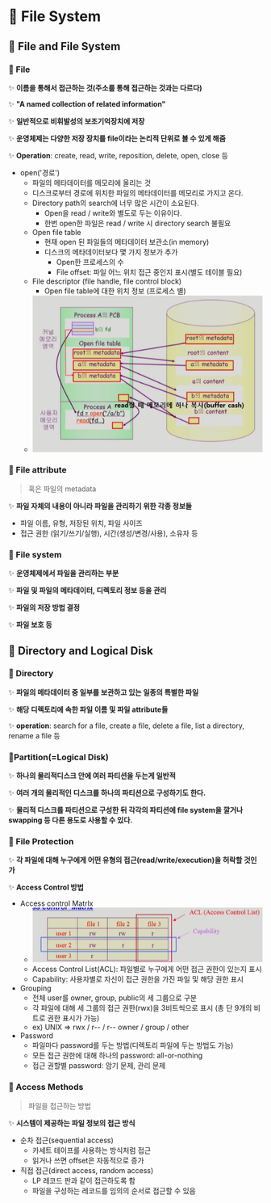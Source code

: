 # 🤔 File System



## 🧐 File and File System

### 🎈 File

✨ **이름을 통해서 접근하는 것(주소를 통해 접근하는 것과는 다르다)**

✨ **"A named collection of related information"**

✨ **일반적으로 비휘발성의 보조기억장치에 저장**

✨ **운영체제는 다양한 저장 장치를 file이라는 논리적 단위로 볼 수 있게 해줌**

✨ **Operation**: create, read, write, reposition, delete, open, close 등

- open('경로')
  - 파일의 메타데이터를 메모리에 올리는 것
  - 디스크로부터 경로에 위치한 파일의 메타데이터를 메모리로 가지고 온다.
  - Directory path의 search에 너무 많은 시간이 소요된다.
    - Open을 read / write와 별도로 두는 이유이다.
    - 한번 open한 파일은 read / write 시 directory search 불필요
  - Open file table
    - 현재 open 된 파일들의 메타데이터 보관소(in memory)
    - 디스크의 메타데이터보다 몇 가지 정보가 추가
      - Open한 프로세스의 수
      - File offset: 파일 어느 위치 접근 중인지 표시(별도 테이블 필요)
  - File descriptor (file handle, file control block)
    - Open file table에 대한 위치 정보 (프로세스 별)
  - ![](./image/93.png)



### 🎈 File attribute

> 혹은 파일의 metadata

✨ **파일 자체의 내용이 아니라 파일을 관리하기 위한 각종 정보들**

- 파일 이름, 유형, 저장된 위치, 파일 사이즈
- 접근 권한 (읽기/쓰기/실행), 시간(생성/변경/사용), 소유자 등



### 🎈 File system

✨ **운영체제에서 파일을 관리하는 부분**

✨ **파일 및 파일의 메타데이터, 디렉토리 정보 등을 관리**

✨ **파일의 저장 방법 결정**

✨ **파일 보호 등**



## 🧐 Directory and Logical Disk

### 🎈 Directory

✨ **파일의 메타데이터 중 일부를 보관하고 있는 일종의 특별한 파일**

✨ **해당 디렉토리에 속한 파일 이름 및 파일 attribute들**

✨ **operation**: search for a file, create a file, delete a file, list a directory, rename a file 등



### 🎈Partition(=Logical Disk)

✨ **하나의 물리적디스크 안에 여러 파티션을 두는게 일반적**

✨ **여러 개의 물리적인 디스크를 하나의 파티션으로 구성하기도 한다.**

✨ **물리적 디스크를 파티션으로 구성한 뒤 각각의 파티션에 file system을 깔거나 swapping 등 다른 용도로 사용할 수 있다.**



### 🎈 File Protection

✨ **각 파일에 대해 누구에게 어떤 유형의 접근(read/write/execution)을 허락할 것인가**

✨ **Access Control 방법**

- Access control Matrlx
  - ![](./image/94.png)
  - Access Control List(ACL): 파일별로 누구에게 어떤 접근 권한이 있는지 표시
  - Capability: 사용자별로 자신이 접근 권한을 가진 파일 및 해당 권한 표시
- Grouping
  - 전체 user를 owner, group, public의 세 그룹으로 구분
  - 각 파일에 대해 세 그룹의 접근 권한(rwx)을 3비트씩으로 표시 (총 단 9개의 비트로 권한 표시가 가능)
  - ex) UNIX => rwx      /     r--    /    r--
                         owner / group / other
- Password
  - 파일마다 password를 두는 방법(디렉토리 파일에 두는 방법도 가능)
  - 모든 접근 권한에 대해 하나의 password: all-or-nothing
  - 접근 권할별 password: 암기 문제, 관리 문제





### 🎈 Access Methods

> 파일을 접근하는 방법

✨ **시스템이 제공하는 파일 정보의 접근 방식**

- 순차 접근(sequential access)
  - 카세트 테이프를 사용하는 방식처럼 접근
  - 읽거나 쓰면 offset은 자동적으로 증가
- 직접 접근(direct access, random access)
  - LP 레코드 판과 같이 접근하도록 함
  - 파일을 구성하는 레코드를 임의의 순서로 접근할 수 있음
